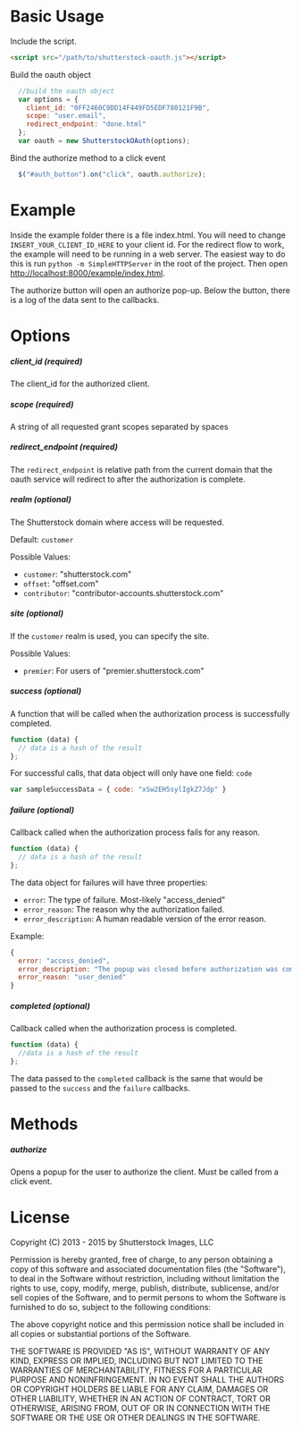 # Basic Usage

Include the script.

```html
<script src="/path/to/shutterstock-oauth.js"></script>
```

Build the oauth object

```javascript
  //build the oauth object
  var options = {
    client_id: "0FF2460C9DD14F449FD5EDF780121F9B",
    scope: "user.email",
    redirect_endpoint: "done.html"
  };
  var oauth = new ShutterstockOAuth(options);
```

Bind the authorize method to a click event

```javascript
  $("#auth_button").on("click", oauth.authorize);
```

# Example

Inside the example folder there is a file index.html. You will need to change `INSERT_YOUR_CLIENT_ID_HERE` to your client id. For the redirect flow to work, the example will need to be running in a web server. The easiest way to do this is run `python -m SimpleHTTPServer` in the root of the project. Then open [http://localhost:8000/example/index.html](http://localhost:8000/example/index.html).

The authorize button will open an authorize pop-up. Below the button, there is a log of the data sent to the callbacks. 

# Options

##### client_id *(required)*

The client_id for the authorized client.


##### scope *(required)*

A string of all requested grant scopes separated by spaces


##### redirect_endpoint *(required)*

The `redirect_endpoint` is relative path from the current domain that the oauth service will redirect to after the authorization is complete.

##### realm *(optional)*

The Shutterstock domain where access will be requested.

Default: `customer`

Possible Values:

* `customer`:    "shutterstock.com"
* `offset`:      "offset.com"
* `contributor`: "contributor-accounts.shutterstock.com"

##### site *(optional)*

If the `customer` realm is used, you can specify the site.

Possible Values:

* `premier`:    For users of "premier.shutterstock.com"

##### success *(optional)*

A function that will be called when the authorization process is successfully completed.

```javascript
function (data) {
  // data is a hash of the result
};
```

For successful calls, that data object will only have one field: `code`

```javascript
var sampleSuccessData = { code: "xSw2EH5sylIgkZ7Jdp" }
```


##### failure *(optional)*

Callback called when the authorization process fails for any reason.

```javascript
function (data) {
  // data is a hash of the result
};
```
The data object for failures will have three properties:

* `error`:  The type of failure. Most-likely "access_denied"
* `error_reason`: The reason why the authorization failed.
* `error_description`: A human readable version of the error reason.

Example:

```javascript
{
  error: "access_denied",
  error_description: "The popup was closed before authorization was completed.",
  error_reason: "user_denied"
}
```

##### completed *(optional)*

Callback called when the authorization process is completed.

```javascript
function (data) {
  //data is a hash of the result
};
```

The data passed to the `completed` callback is the same that would be passed to the `success` and the `failure` callbacks.


# Methods


##### authorize

Opens a popup for the user to authorize the client. Must be called from a click event.

# License

Copyright (C) 2013 - 2015 by Shutterstock Images, LLC

Permission is hereby granted, free of charge, to any person obtaining a copy of this software and associated documentation files (the "Software"), to deal in the Software without restriction, including without limitation the rights to use, copy, modify, merge, publish, distribute, sublicense, and/or sell copies of the Software, and to permit persons to whom the Software is furnished to do so, subject to the following conditions:

The above copyright notice and this permission notice shall be included in all copies or substantial portions of the Software.

THE SOFTWARE IS PROVIDED "AS IS", WITHOUT WARRANTY OF ANY KIND, EXPRESS OR IMPLIED, INCLUDING BUT NOT LIMITED TO THE WARRANTIES OF MERCHANTABILITY, FITNESS FOR A PARTICULAR PURPOSE AND NONINFRINGEMENT. IN NO EVENT SHALL THE AUTHORS OR COPYRIGHT HOLDERS BE LIABLE FOR ANY CLAIM, DAMAGES OR OTHER LIABILITY, WHETHER IN AN ACTION OF CONTRACT, TORT OR OTHERWISE, ARISING FROM, OUT OF OR IN CONNECTION WITH THE SOFTWARE OR THE USE OR OTHER DEALINGS IN THE SOFTWARE.
